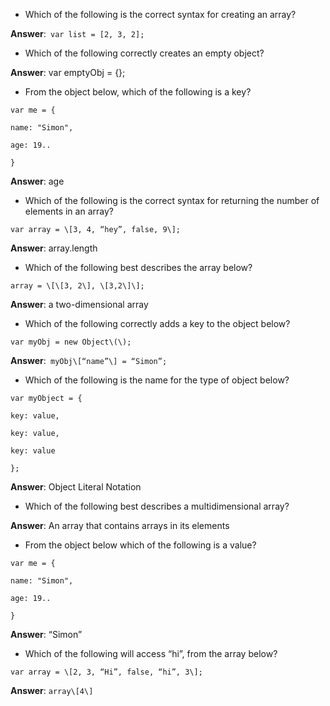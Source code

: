 * Which of the following is the correct syntax for creating an array?


**Answer**:` var list = [2, 3, 2];`

- Which of the following correctly creates an empty object?

**Answer**: var emptyObj = {};

- From the object below, which of the following is a key?

```
var me = {

name: "Simon",

age: 19..

}
```
**Answer**: age

- Which of the following is the correct syntax for returning the number of elements in an array?

```var array = \[3, 4, “hey”, false, 9\];```

**Answer**: array.length

- Which of the following best describes the array below?

```array = \[\[3, 2\], \[3,2\]\];```

**Answer**: a two-dimensional array

- Which of the following correctly adds a key to the object below?

```var myObj = new Object\(\);```

**Answer**:``` myObj\[“name”\] = “Simon”;```


- Which of the following is the name for the type of object below?


```
var myObject = {

key: value,

key: value,

key: value

};

```

**Answer**: Object Literal Notation

- Which of the following best describes a multidimensional array?

**Answer**: An array that contains arrays in its elements

- From the object below which of the following is a value?

```
var me = {

name: "Simon",

age: 19..

}
```

**Answer**: “Simon”

- Which of the following will access “hi”, from the array below?

```var array = \[2, 3, “Hi”, false, “hi”, 3\];```

**Answer**: `array\[4\]`

